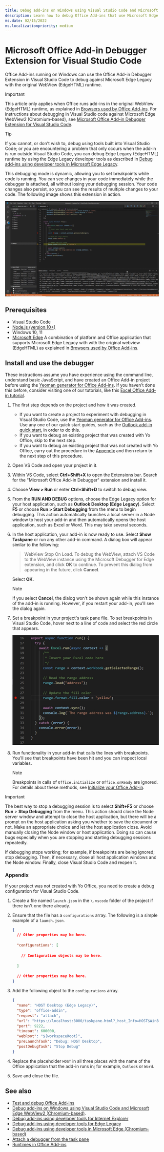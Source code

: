 ```yaml
---
title: Debug add-ins on Windows using Visual Studio Code and Microsoft Edge legacy WebView (EdgeHTML)
description: Learn how to debug Office Add-ins that use Microsoft Edge Legacy WebView (EdgeHTML) by using the Office Add-in Debugger Extension in VS Code.
ms.date: 02/15/2022
ms.localizationpriority: medium
---
```


# Microsoft Office Add-in Debugger Extension for Visual Studio Code

Office Add-ins running on Windows can use the Office Add-in Debugger Extension in Visual Studio Code to debug against Microsoft Edge Legacy with the original WebView (EdgeHTML) runtime. 

> [!IMPORTANT]
> This article only applies when Office runs add-ins in the original WebView (EdgeHTML) runtime, as explained in [Browsers used by Office Add-ins](../concepts/browsers-used-by-office-web-add-ins.md). For instructions about debugging in Visual Studio code against Microsoft Edge WebView2 (Chromium-based), see [Microsoft Office Add-in Debugger Extension for Visual Studio Code](debug-desktop-using-edge-chromium.md).

> [!TIP]
> If you cannot, or don't wish to, debug using tools built into Visual Studio Code; or you are encountering a problem that only occurs when the add-in is run outside Visual Studio Code, you can debug Edge Legacy (EdgeHTML) runtime by using the Edge Legacy developer tools as described in [Debug add-ins using developer tools in Microsoft Edge Legacy](debug-add-ins-using-devtools-edge-legacy.md).

This debugging mode is dynamic, allowing you to set breakpoints while code is running. You can see changes in your code immediately while the debugger is attached, all without losing your debugging session. Your code changes also persist, so you can see the results of multiple changes to your code. The following image shows this extension in action.

![Office Add-in Debugger Extension debugging a section of Excel add-ins.](../images/vs-debugger-extension-for-office-addins.jpg)

## Prerequisites

- [Visual Studio Code](https://code.visualstudio.com/)
- [Node.js (version 10+)](https://nodejs.org/)
- Windows 10, 11
- [Microsoft Edge](https://www.microsoft.com/edge) A combination of platform and Office application that supports Microsoft Edge Legacy with with the original webview (EdgeHTML) as explained in [Browsers used by Office Add-ins](../concepts/browsers-used-by-office-web-add-ins.md).

## Install and use the debugger

These instructions assume you have experience using the command line, understand basic JavaScript, and have created an Office Add-in project before using the [Yeoman generator for Office Add-ins](../develop/yeoman-generator-overview.md). If you haven't done this before, consider visiting one of our tutorials, like this [Excel Office Add-in tutorial](../tutorials/excel-tutorial.md).

1. The first step depends on the project and how it was created.

   - If you want to create a project to experiment with debugging in Visual Studio Code, use the [Yeoman generator for Office Add-ins](../develop/yeoman-generator-overview.md). Use any one of our quick start guides, such as the [Outlook add-in quick start](../quickstarts/outlook-quickstart.md), in order to do this.
   - If you want to debug an existing project that was created with Yo Office, skip to the next step.
   - If you want to debug an existing project that was not created with Yo Office, carry out the procedure in the [Appendix](#appendix) and then return to the next step of this procedure.


1. Open VS Code and open your project in it.

1. Within VS Code, select **Ctrl+Shift+X** to open the Extensions bar. Search for the "Microsoft Office Add-in Debugger" extension and install it.

1. Choose  **View > Run** or enter **Ctrl+Shift+D** to switch to debug view.

1. From the **RUN AND DEBUG** options, choose the Edge Legacy option for your host application, such as **Outlook Desktop (Edge Legacy)**. Select **F5** or choose **Run > Start Debugging** from the menu to begin debugging. This action automatically launches a local server in a Node window to host your add-in and then automatically opens the host application, such as Excel or Word. This may take several seconds.

1. In the host application, your add-in is now ready to use. Select **Show Taskpane** or run any other add-in command. A dialog box will appear similar to the following:

   > WebView Stop On Load.
   > To debug the WebView, attach VS Code to the WebView instance using the Microsoft Debugger for Edge extension, and click **OK** to continue. To prevent this dialog from appearing in the future, click **Cancel**.

   Select **OK**.

   > [!NOTE]
   > If you select **Cancel**, the dialog won't be shown again while this instance of the add-in is running. However, if you restart your add-in, you'll see the dialog again.

1. Set a breakpoint in your project's task pane file. To set breakpoints in Visual Studio Code, hover next to a line of code and select the red circle that appears.

    ![Red circle appears on a line of code in Visual Studio Code.](../images/set-breakpoint.jpg)

1. Run functionality in your add-in that calls the lines with breakpoints. You'll see that breakpoints have been hit and you can inspect local variables.

   > [!NOTE]
   > Breakpoints in calls of `Office.initialize` or `Office.onReady` are ignored. For details about these methods, see [Initialize your Office Add-in](../develop/initialize-add-in.md).

> [!IMPORTANT]
> The best way to stop a debugging session is to select **Shift+F5** or choose **Run** > **Stop Debugging** from the menu. This action should close the Node server window and attempt to close the host application, but there will be a prompt on the host application asking you whether to save the document or not. Make an appropriate choice and let the host application close. Avoid manually closing the Node window or host application. Doing so can cause bugs especially when you are stopping and starting debugging sessions repeatedly.
>
> If debugging stops working; for example, if breakpoints are being ignored; stop debugging. Then, if necessary, close all host application windows and the Node window. Finally, close Visual Studio Code and reopen it.

### Appendix

If your project was not created with Yo Office, you need to create a debug configuration for Visual Studio Code.

1. Create a file named `launch.json` in the `\.vscode` folder of the project if there isn't one there already.
1. Ensure that the file has a `configurations` array. The following is a simple example of a `launch.json`.

    ```json
    {
      // Other properties may be here.

      "configurations": [

        // Configuration objects may be here.

      ]

      // Other properties may be here.
    }
    ```

1. Add the following object to the `configurations` array.

    ```json
    {
      "name": "HOST Desktop (Edge Legacy)",
      "type": "office-addin",
      "request": "attach",
      "url": "https://localhost:3000/taskpane.html?_host_Info=HOST$Win32$16.01$en-US$$$$0",
      "port": 9222,
      "timeout": 600000,
      "webRoot": "${workspaceRoot}",
      "preLaunchTask": "Debug: HOST Desktop",
      "postDebugTask": "Stop Debug"
    }
    ```

1. Replace the placeholder `HOST` in all three places with the name of the Office application that the add-in runs in; for example, `Outlook` or `Word`.
1. Save and close the file.

## See also

- [Test and debug Office Add-ins](test-debug-office-add-ins.md)
- [Debug add-ins on Windows using Visual Studio Code and Microsoft Edge WebView2 (Chromium-based)](debug-desktop-using-edge-chromium.md).
- [Debug add-ins using developer tools for Internet Explorer](debug-add-ins-using-f12-tools-ie.md)
- [Debug add-ins using developer tools for Edge Legacy](debug-add-ins-using-devtools-edge-legacy.md)
- [Debug add-ins using developer tools in Microsoft Edge (Chromium-based)](debug-add-ins-using-devtools-edge-chromium.md)
- [Attach a debugger from the task pane](attach-debugger-from-task-pane.md)
- [Runtimes in Office Add-ins](runtimes.md)